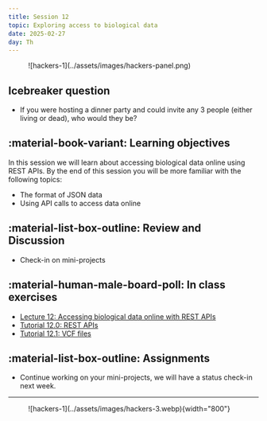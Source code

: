 ```yaml
---
title: Session 12
topic: Exploring access to biological data
date: 2025-02-27
day: Th
---
```



<figure markdown="span">
  ![hackers-1](../assets/images/hackers-panel.png)
</figure>

## Icebreaker question
* If you were hosting a dinner party and could invite any 3
people (either living or dead), who would they be?

## :material-book-variant: Learning objectives
In this session we will learn about accessing biological data online
using REST APIs. By the end of this session you will be more familiar 
with the following topics:

- The format of JSON data
- Using API calls to access data online


## :material-list-box-outline: Review and Discussion
- Check-in on mini-projects

## :material-human-male-board-poll: In class exercises
- [Lecture 12: Accessing biological data online with REST APIs](../../lectures/12.0/index.html)
- [Tutorial 12.0: REST APIs](../../tutorials/12.0-api-access)
- [Tutorial 12.1: VCF files](../../tutorials/12.1-vcf-files)

## :material-list-box-outline: Assignments
- Continue working on your mini-projects, we will have a status check-in next week.

---------------------


<figure markdown="span">
  ![hackers-1](../assets/images/hackers-3.webp){width="800"}
</figure>

<!-- Notes
* Show the github 'Preview' tab
-->

